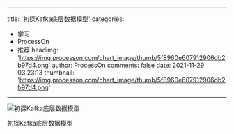 
---
title: '初探Kafka底层数据模型'
categories: 
 - 学习
 - ProcessOn
 - 推荐
headimg: 'https://img.processon.com/chart_image/thumb/5f8960e607912906db2b97d4.png'
author: ProcessOn
comments: false
date: 2021-11-29 03:23:13
thumbnail: 'https://img.processon.com/chart_image/thumb/5f8960e607912906db2b97d4.png'
---

<div>   
<img class="thumb" alt="初探Kafka底层数据模型" src="https://img.processon.com/chart_image/thumb/5f8960e607912906db2b97d4.png" referrerpolicy="no-referrer">
<p>初探Kafka底层数据模型</p>  
</div>
            